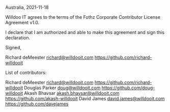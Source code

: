 Australia, 2021-11-18

Willdoo IT agrees to the terms of the Fothz Corporate Contributor License
Agreement v1.0.

I declare that I am authorized and able to make this agreement and sign this
declaration.

Signed,

Richard deMeester richard@willdooit.com https://github.com/richard-willdooit

List of contributors:

Richard deMeester richard@willdooit.com https://github.com/richard-willdooit
Douglas Parker doug@willdooit.com https://github.com/doug-willdooit
Akash Bhavsar akash.bhavsar@willdooit.com https://github.com/akash-willdooit
David James david.james@willdooit.com https://github.com/davejames
